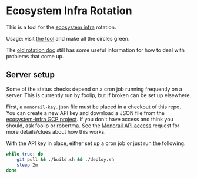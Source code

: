 # Ecosystem Infra Rotation

This is a tool for the [ecosystem infra](https://bit.ly/ecosystem-infra) rotation.

Usage: visit [the tool](https://foolip.github.io/ecosystem-infra-rotation/) and make all the circles green.

The [old rotation doc](https://bit.ly/ecosystem-infra-rotation) still has some useful information for how to deal with problems that come up.

## Server setup

Some of the status checks depend on a cron job running frequently on a server.
This is currently run by foolip, but if broken can be set up elsewhere.

First, a `monorail-key.json` file must be placed in a checkout of this repo.
You can create a new API key and download a JSON file from the [ecosystem-infra GCP project](https://console.cloud.google.com/iam-admin/serviceaccounts/project?project=ecosystem-infra).
If you don't have access and think you should, ask foolip or robertma.
See the [Monorail API access](https://bugs.chromium.org/p/monorail/issues/detail?id=3234) request for more details/clues about how this works.

With the API key in place, either set up a cron job or just run the following:
```bash
while true; do
    git pull && ./build.sh && ./deploy.sh
    sleep 2m
done
```
